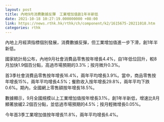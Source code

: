 ```yaml
---
layout: post
title: 內地9月消費數據反彈　工業增加值創1年半新低
date: 2021-10-18 10:27:19.000000000 +08:00
link: https://news.rthk.hk/rthk/ch/component/k2/1615675-20211018.htm
categories: rthk
---
```


內地上月經濟指標個別發展，消費數據反彈，但工業增加值進一步下滑，創1年半新低。

國家統計局公布，內地9月社會消費品零售按年增長4.4%，自1年低位回升，較8月加快1.9個百分點，高過市場預期的3.3%；按月微升0.3%。

首3季社會消費品零售按年增長16.4%，兩年平均增長3.9%。當中，商品零售按年增長15%，兩年平均增長4.5%；餐飲收入按年增長29.8%，兩年平均下跌0.6%。期內，全國網上零售額按年增長18.5%。

數據顯示，9月全國規模以上工業增加值按年增長3.1%，創1年半新低，增速比8月顯著放緩2.2個百分點，並低過市場預期的4.5%；按月輕微增長0.05%。

今年首3季工業增加值按年增長11.8%，兩年平均增長6.4%。
